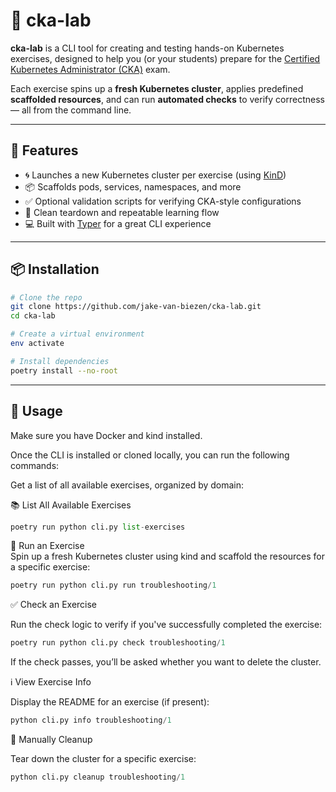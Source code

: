# 🧪 cka-lab

**cka-lab** is a CLI tool for creating and testing hands-on Kubernetes exercises, designed to help you (or your students) prepare for the [Certified Kubernetes Administrator (CKA)](https://www.cncf.io/certification/cka/) exam.

Each exercise spins up a **fresh Kubernetes cluster**, applies predefined **scaffolded resources**, and can run **automated checks** to verify correctness — all from the command line.

---

## 🚀 Features

- 🌀 Launches a new Kubernetes cluster per exercise (using [KinD](https://kind.sigs.k8s.io/))
- 📦 Scaffolds pods, services, namespaces, and more
- ✅ Optional validation scripts for verifying CKA-style configurations
- 🧹 Clean teardown and repeatable learning flow
- 💻 Built with [Typer](https://typer.tiangolo.com/) for a great CLI experience

---

## 📦 Installation

```bash
# Clone the repo
git clone https://github.com/jake-van-biezen/cka-lab.git
cd cka-lab

# Create a virtual environment
env activate

# Install dependencies
poetry install --no-root
```

---

## 🚀 Usage

Make sure you have Docker and kind installed.

Once the CLI is installed or cloned locally, you can run the following commands:  


Get a list of all available exercises, organized by domain:

📚 List All Available Exercises  

```python
poetry run python cli.py list-exercises
```
🏁 Run an Exercise  
Spin up a fresh Kubernetes cluster using kind and scaffold the resources for a specific exercise:

```python
poetry run python cli.py run troubleshooting/1
```

✅ Check an Exercise  

Run the check logic to verify if you've successfully completed the exercise:

```python
poetry run python cli.py check troubleshooting/1
```

If the check passes, you’ll be asked whether you want to delete the cluster.


ℹ️ View Exercise Info

Display the README for an exercise (if present):

```python
python cli.py info troubleshooting/1
```

🧹 Manually Cleanup

Tear down the cluster for a specific exercise:

```python
python cli.py cleanup troubleshooting/1
```
